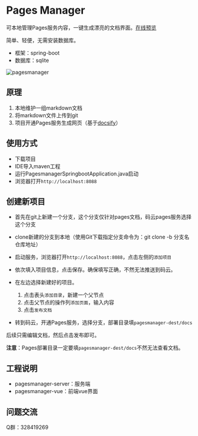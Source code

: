 # Pages Manager

可本地管理Pages服务内容，一键生成漂亮的文档界面。[在线预览](https://durcframework.gitee.io/pages-doc)

简单、轻便，无需安装数据库。

- 框架：spring-boot
- 数据库：sqlite

![pagesmanager](https://images.gitee.com/uploads/images/2019/0130/161244_13fc59f8_332975.png "pagesmanager.png")

## 原理

1. 本地维护一组markdown文档
2. 将markdown文件上传到git
3. 项目开通Pages服务生成网页（基于[docsify](https://docsify.js.org/)）

## 使用方式

- 下载项目
- IDE导入maven工程
- 运行PagesmanagerSpringbootApplication.java启动
- 浏览器打开`http://localhost:8088`

## 创建新项目

- 首先在git上新建一个分支，这个分支仅针对pages文档，码云pages服务选择这个分支
- clone新建的分支到本地（使用Git下载指定分支命令为：git clone -b 分支名仓库地址）
- 启动服务，浏览器打开`http://localhost:8088`，点击左侧的`添加项目`
- 依次填入项目信息，点击保存。确保填写正确，不然无法推送到码云。
- 在左边选择新建好的项目。

    1. 点击表头`添加目录`，新建一个父节点
    2. 点击父节点的操作列`添加页面`，输入内容
    3. 点击`发布文档`
    
- 转到码云，开通Pages服务，选择分支，部署目录填`pagesmanager-dest/docs`

后续只需编辑文档，然后点击发布即可。

**注意**：Pages部署目录一定要填`pagesmanager-dest/docs`不然无法查看文档。

## 工程说明

- pagesmanager-server：服务端
- pagesmanager-vue：前端vue界面

## 问题交流

Q群：328419269







